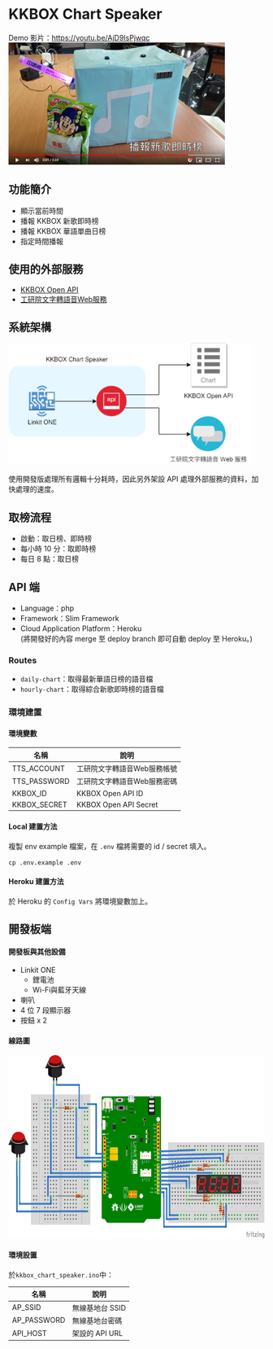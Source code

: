 # KKBOX Chart Speaker
Demo 影片：https://youtu.be/AjD9IsPjwqc   
<a target="_blank" href="https://youtu.be/AjD9IsPjwqc"><img src="https://github.com/TSY-and-CIJ/kkbox-chart-speaker/blob/master/thumbnail.png" height="240"></a>

## 功能簡介
* 顯示當前時間
* 播報 KKBOX 新歌即時榜
* 播報 KKBOX 華語單曲日榜
* 指定時間播報

## 使用的外部服務
* [KKBOX Open API](https://docs-zhtw.kkbox.codes/docs)
* [工研院文字轉語音Web服務](http://tts.itri.org.tw/index.php)

## 系統架構

<img src="https://github.com/TSY-and-CIJ/kkbox-chart-speaker/blob/master/system.png" height="240">

使用開發版處理所有邏輯十分耗時，因此另外架設 API 處理外部服務的資料，加快處理的速度。

## 取榜流程
* 啟動：取日榜、即時榜
* 每小時 10 分：取即時榜
* 每日 8 點：取日榜

## API 端

* Language：php
* Framework：Slim Framework
* Cloud Application Platform：Heroku   
  (將開發好的內容 merge 至 deploy branch 即可自動 deploy 至 Heroku。)


### Routes

* `daily-chart`：取得最新華語日榜的語音檔
* `hourly-chart`：取得綜合新歌即時榜的語音檔

### 環境建置

#### 環境變數

名稱 | 說明
------------ | -------------
TTS_ACCOUNT | 工研院文字轉語音Web服務帳號
TTS_PASSWORD | 工研院文字轉語音Web服務密碼
KKBOX_ID | KKBOX Open API ID
KKBOX_SECRET | KKBOX Open API Secret

#### Local 建置方法

複製 env example 檔案，在 `.env` 檔將需要的 id / secret 填入。
```
cp .env.example .env
```

#### Heroku 建置方法

於 Heroku 的 `Config Vars` 將環境變數加上。


## 開發板端
#### 開發板與其他設備
* Linkit ONE
  * 鋰電池   
  * Wi-Fi與藍牙天線   
* 喇叭
* 4 位 7 段顯示器
* 按鈕 x 2

#### 線路圖

<img src="https://github.com/TSY-and-CIJ/kkbox-chart-speaker/blob/master/schematic.png" height="360">

#### 環境設置
於`kkbox_chart_speaker.ino`中：  

名稱 | 說明
------------ | -------------
AP_SSID | 無線基地台 SSID
AP_PASSWORD | 無線基地台密碼
API_HOST | 架設的 API URL
